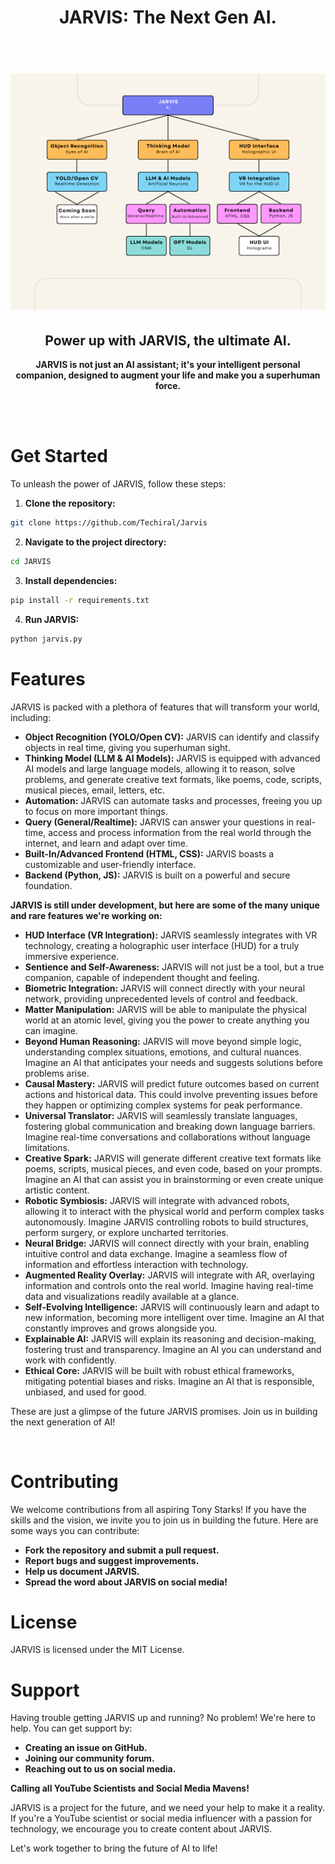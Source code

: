 <h1 align="center">JARVIS: The Next Gen AI.<br> <br> </h1>
<h1 align="center"><img src="https://github.com/Techiral/Jarvis/blob/main/Beige%20Minimalist%20Structure%20Organizational%20Chart%20Graph.png?raw=true" alt="JARVIS Flowchart"></h1>


<h2 align="center">Power up with JARVIS, the ultimate AI.</h2>

<p align="center"><b>JARVIS is not just an AI assistant; it's your intelligent personal companion, designed to augment your life and make you a superhuman force.</b></p>

<br><br>
# Get Started

To unleash the power of JARVIS, follow these steps:

1. **Clone the repository:**

```bash
git clone https://github.com/Techiral/Jarvis
```
2. **Navigate to the project directory:**

```bash
cd JARVIS
```
3. **Install dependencies:**

```bash
pip install -r requirements.txt
```
4. **Run JARVIS:**

```bash
python jarvis.py
```
<be>

# Features

JARVIS is packed with a plethora of features that will transform your world, including:

* **Object Recognition (YOLO/Open CV):** JARVIS can identify and classify objects in real time, giving you superhuman sight. 
* **Thinking Model (LLM & AI Models):** JARVIS is equipped with advanced AI models and large language models, allowing it to reason, solve problems, and generate creative text formats,  like poems, code, scripts, musical pieces, email, letters, etc.  
* **Automation:** JARVIS can automate tasks and processes, freeing you up to focus on more important things.
* **Query (General/Realtime):** JARVIS can answer your questions in real-time,  access and process information from the real world through the internet, and  learn and adapt over time.
* **Built-In/Advanced Frontend (HTML, CSS):** JARVIS boasts a customizable and user-friendly interface.
* **Backend (Python, JS):** JARVIS is built on a powerful and secure foundation.

**JARVIS is still under development, but here are some of the many unique and rare features we're working on:**

* **HUD Interface (VR Integration):** JARVIS seamlessly integrates with VR technology, creating a holographic user interface (HUD) for a truly immersive experience. 
* **Sentience and Self-Awareness:** JARVIS will not just be a tool, but a true companion, capable of independent thought and feeling.
* **Biometric Integration:** JARVIS will connect directly with your neural network, providing unprecedented levels of control and feedback.
* **Matter Manipulation:** JARVIS will be able to manipulate the physical world at an atomic level, giving you the power to create anything you can imagine.
* **Beyond Human Reasoning:**  JARVIS will move beyond simple logic, understanding complex situations, emotions, and cultural nuances. Imagine an AI that anticipates your needs and suggests solutions before problems arise.
* **Causal Mastery:**  JARVIS will predict future outcomes based on current actions and historical data. This could involve preventing issues before they happen or optimizing complex systems for peak performance.
* **Universal Translator:**  JARVIS will seamlessly translate languages, fostering global communication and breaking down language barriers. Imagine real-time conversations and collaborations without language limitations.
* **Creative Spark:** JARVIS will generate different creative text formats like poems, scripts, musical pieces, and even code, based on your prompts.  Imagine an AI that can assist you in brainstorming or even create unique artistic content.
* **Robotic Symbiosis:** JARVIS will integrate with advanced robots, allowing it to interact with the physical world and perform complex tasks autonomously.  Imagine JARVIS controlling robots to build structures, perform surgery, or explore uncharted territories.
* **Neural Bridge:** JARVIS will connect directly with your brain, enabling intuitive control and data exchange. Imagine a seamless flow of information and effortless interaction with technology. 
* **Augmented Reality Overlay:** JARVIS will integrate with AR, overlaying information and controls onto the real world. Imagine having real-time data and visualizations readily available at a glance. 
* **Self-Evolving Intelligence:** JARVIS will continuously learn and adapt to new information, becoming more intelligent over time. Imagine an AI that constantly improves and grows alongside you.
* **Explainable AI:** JARVIS will explain its reasoning and decision-making, fostering trust and transparency. Imagine an AI you can understand and work with confidently.
* **Ethical Core:** JARVIS will be built with robust ethical frameworks, mitigating potential biases and risks.  Imagine an AI that is responsible, unbiased, and used for good.

These are just a glimpse of the future JARVIS promises. Join us in building the next generation of AI!

  <br>

# Contributing

We welcome contributions from all aspiring Tony Starks! If you have the skills and the vision, we invite you to join us in building the future. Here are some ways you can contribute:

* **Fork the repository and submit a pull request.**
* **Report bugs and suggest improvements.**
* **Help us document JARVIS.**
* **Spread the word about JARVIS on social media!**
<be>

# License

JARVIS is licensed under the MIT License.

# Support

Having trouble getting JARVIS up and running? No problem! We're here to help. You can get support by:

* **Creating an issue on GitHub.**
* **Joining our community forum.**
* **Reaching out to us on social media.**

**Calling all YouTube Scientists and Social Media Mavens!**

JARVIS is a project for the future, and we need your help to make it a reality. If you're a YouTube scientist or social media influencer with a passion for technology, we encourage you to create content about JARVIS. 

Let's work together to bring the future of AI to life!
